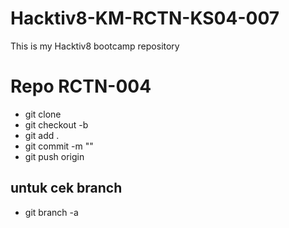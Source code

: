 # Hacktiv8-KM-RCTN-KS04-007

This is my Hacktiv8 bootcamp repository

# Repo RCTN-004

- git clone <link-repo>
- git checkout -b <namaBranchBaru>
- git add .
- git commit -m "<commit>"
- git push origin <namabranch>

## untuk cek branch
- git branch -a
